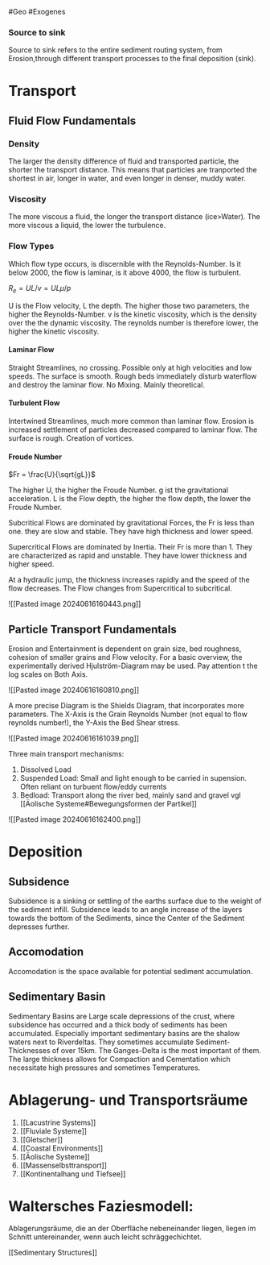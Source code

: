 #Geo #Exogenes 

### Source to sink

Source to sink refers to the entire sediment routing system, from Erosion,through different transport processes to the final deposition (sink).

# Transport

## Fluid Flow Fundamentals

### Density

The larger the density difference of fluid and transported particle, the shorter the transport distance. This means that particles are tranported the shortest in air, longer in water, and even longer in denser, muddy water.

### Viscosity

The more viscous a fluid, the longer the transport distance (ice>Water). The more viscous a liquid, the lower the turbulence. 

### Flow Types

Which flow type occurs, is discernible with the Reynolds-Number. Is it below 2000, the flow is laminar, is it above 4000, the flow is turbulent. 

$R_e = UL/v = UL\mu / p$

U is the Flow velocity, L the depth. The higher those two parameters, the higher the Reynolds-Number. v is the kinetic viscosity, which is the density over the the dynamic viscosity. The reynolds number is therefore lower, the higher the kinetic viscosity. 

#### Laminar Flow

Straight Streamlines, no crossing. Possible only at high velocities and low speeds. The surface is smooth. Rough beds immediately disturb waterflow and destroy the laminar flow. No Mixing. Mainly theoretical.

#### Turbulent Flow

Intertwined Streamlines, much more common than laminar flow. Erosion is increased settlement of particles decreased compared to laminar flow. The surface is rough. Creation of vortices.

#### Froude Number

$Fr = \frac{U}{\sqrt{gL}}$

The higher U, the higher the Froude Number. g ist the gravitational acceleration. L is the Flow depth, the higher the flow depth, the lower the Froude Number.

Subcritical Flows are dominated by gravitational Forces, the Fr is less than one. they are slow and stable. They have high thickness and lower speed.

Supercritical Flows are dominated by Inertia. Their Fr is more than 1. They are characterized as rapid and unstable. They have lower thickness and higher speed.

At a hydraulic jump, the thickness increases rapidly and the speed of the flow decreases. The Flow changes from Supercritical to subcritical.

![[Pasted image 20240616160443.png]]

## Particle Transport Fundamentals

Erosion and Entertainment is dependent on grain size, bed roughness, cohesion of smaller grains and Flow velocity. For a basic overview, the experimentally derived Hjulström-Diagram may be used. Pay attention t the log scales on Both Axis.

![[Pasted image 20240616160810.png]]

A more precise Diagram is the Shields Diagram, that incorporates more parameters.
The X-Axis is the Grain Reynolds Number (not equal to flow reynolds number!), the Y-Axis the Bed Shear stress.

![[Pasted image 20240616161039.png]]

Three main transport mechanisms:
1. Dissolved Load
2. Suspended Load: Small and light enough to be carried in supension. Often reliant on turbuent flow/eddy currents
3. Bedload: Transport along the river bed, mainly sand and gravel
vgl [[Äolische Systeme#Bewegungsformen der Partikel]]

![[Pasted image 20240616162400.png]]

# Deposition

## Subsidence

Subsidence is a sinking or settling of the earths surface due to the weight of the sediment infill. Subsidence leads to an angle increase of the layers towards the bottom of the Sediments, since the Center of the Sediment depresses further.

## Accomodation

Accomodation is the space available for potential sediment accumulation.

## Sedimentary Basin

Sedimentary Basins are Large scale depressions of the crust, where subsidence has occurred and a thick body of sediments has been accumulated. Especially important sedimentary basins are the shalow waters next to Riverdeltas. They sometimes accumulate Sediment-Thicknesses of over 15km. The Ganges-Delta is the most important of them. The large thickness allows for Compaction and Cementation which necessitate high pressures and sometimes Temperatures.

# Ablagerung- und Transportsräume

1.  [[Lacustrine Systems]]
2. [[Fluviale Systeme]]
3. [[Gletscher]]
5. [[Coastal Environments]]
6. [[Äolische Systeme]]
8. [[Massenselbsttransport]]
9. [[Kontinentalhang und Tiefsee]]

# Waltersches Faziesmodell: 

Ablagerungsräume, die an der Oberfläche nebeneinander liegen, liegen im Schnitt untereinander, wenn auch leicht schräggechichtet.

[[Sedimentary Structures]]